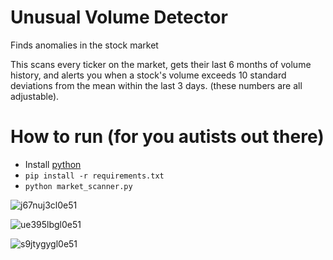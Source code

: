 # Unusual Volume Detector
 Finds anomalies in the stock market

This scans every ticker on the market, gets their last 6 months of volume history, and alerts you when a stock's volume exceeds 10 standard deviations from the mean within the last 3 days. (these numbers are all adjustable).

# How to run (for you autists out there)
* Install [python](https://www.python.org/downloads/)
* `pip install -r requirements.txt`
* `python market_scanner.py`

![j67nuj3cl0e51](https://user-images.githubusercontent.com/28206070/88943805-8d1ea080-d251-11ea-81ed-04138e21bf1f.png)

![ue395lbgl0e51](https://user-images.githubusercontent.com/28206070/88943804-8d1ea080-d251-11ea-8c03-3f42da8849f6.png)

![s9jtygygl0e51](https://user-images.githubusercontent.com/28206070/88943801-8c860a00-d251-11ea-833b-8e7685360ab2.png)
